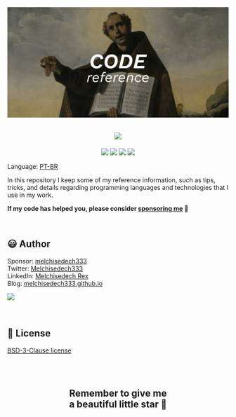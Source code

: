 
<div align='center'>

<img src="images/banner.jpg" >

</div>

<br>

<p align="center">
    <a href="https://github.com/sponsors/melchisedech333"><img src="https://img.shields.io/badge/sponsor-30363D?style=for-the-badge&logo=GitHub-Sponsors&logoColor=#white" ></a>
    <br><br>
    <img src="https://badgen.net/badge/love level/7 of 10/purple" >
    <img src="https://img.shields.io/github/directory-file-count/melchisedech333/code-reference" >
    <img src="https://img.shields.io/github/repo-size/melchisedech333/code-reference" >
    <img src="https://img.shields.io/github/license/melchisedech333/code-reference" >
</p>

Language: <a href="readme-pt.md">PT-BR</a>

In this repository I keep some of my reference information, such as tips, tricks, and details regarding programming languages and technologies that I use in my work.

**If my code has helped you, please consider [sponsoring me](https://github.com/sponsors/melchisedech333) :blue_heart:** 

<br>

:smiley: Author
---

Sponsor: [melchisedech333](https://github.com/sponsors/melchisedech333)<br>
Twitter: [Melchisedech333](https://twitter.com/Melchisedech333)<br>
LinkedIn: [Melchisedech Rex](https://www.linkedin.com/in/melchisedech-rex-724152235/)<br>
Blog: [melchisedech333.github.io](https://melchisedech333.github.io/)<br>

<a href="https://github.com/melchisedech333" ><img src="https://github.com/melchisedech333.png?size=200" height="100" /></a>

<br>

:scroll: License
---

[ BSD-3-Clause license](./license)

<br><br>

<div align="center">

## Remember to give me <br> a beautiful little star :star_struck:

</div>



